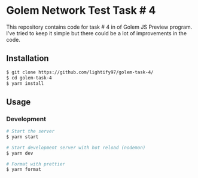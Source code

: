 # Golem Network Test Task # 4

This repository contains code for task # 4 in of Golem JS Preview program. I've tried to keep it simple but there could be a lot of improvements in the code.

## Installation

```bash
$ git clone https://github.com/lightify97/golem-task-4/
$ cd golem-task-4
$ yarn install
```

## Usage

### Development
```bash
# Start the server
$ yarn start

# Start development server with hot reload (nodemon)
$ yarn dev

# Format with prettier
$ yarn format
```
